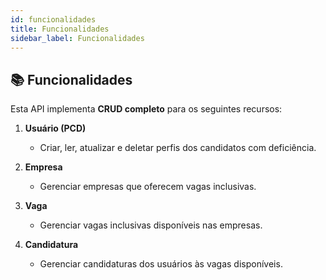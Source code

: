 ```yaml
---
id: funcionalidades
title: Funcionalidades
sidebar_label: Funcionalidades
---
```


## 📚 Funcionalidades

Esta API implementa **CRUD completo** para os seguintes recursos:

1. **Usuário (PCD)**  
   - Criar, ler, atualizar e deletar perfis dos candidatos com deficiência.

2. **Empresa**  
   - Gerenciar empresas que oferecem vagas inclusivas.

3. **Vaga**  
   - Gerenciar vagas inclusivas disponíveis nas empresas.

4. **Candidatura**  
   - Gerenciar candidaturas dos usuários às vagas disponíveis.

